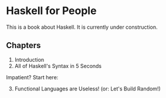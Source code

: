 # Haskell for People

This is a book about Haskell. It is currently under construction.

## Chapters

1. Introduction
2. All of Haskell's Syntax in 5 Seconds

Impatient? Start here:

3. Functional Languages are Useless! (or: Let's Build Random!)
